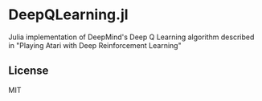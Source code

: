 # DeepQLearning.jl
Julia implementation of DeepMind's Deep Q Learning algorithm described in "Playing Atari with Deep Reinforcement Learning"


## License
MIT
